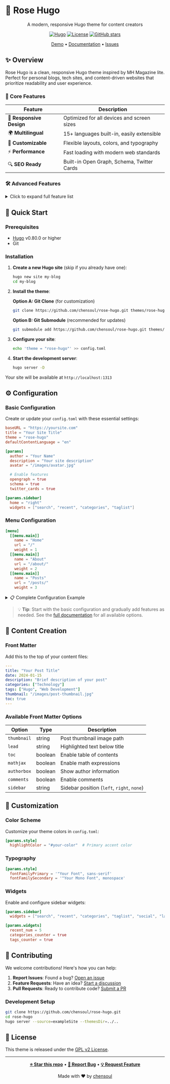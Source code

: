 # 🌹 Rose Hugo

<div align="center">

A modern, responsive Hugo theme for content creators

[![Hugo](https://img.shields.io/badge/Hugo-0.80+-blue.svg)](https://gohugo.io)
[![License](https://img.shields.io/badge/License-GPL%20v2-blue.svg)](LICENSE.md)
[![GitHub stars](https://img.shields.io/github/stars/chensoul/rose-hugo.svg)](https://github.com/chensoul/rose-hugo/stargazers)

[Demo](https://rose-hugo-demo.netlify.app) • [Documentation](https://github.com/chensoul/rose-hugo/wiki) • [Issues](https://github.com/chensoul/rose-hugo/issues)

</div>

## ✨ Overview

Rose Hugo is a clean, responsive Hugo theme inspired by MH Magazine lite. Perfect for personal blogs, tech sites, and content-driven websites that prioritize readability and user experience.

### 🎯 Core Features

| Feature | Description |
|---------|-------------|
| 📱 **Responsive Design** | Optimized for all devices and screen sizes |
| 🌍 **Multilingual** | 15+ languages built-in, easily extensible |
| 🎨 **Customizable** | Flexible layouts, colors, and typography |
| ⚡ **Performance** | Fast loading with modern web standards |
| 🔍 **SEO Ready** | Built-in Open Graph, Schema, Twitter Cards |

### 🛠️ Advanced Features

<details>
<summary>Click to expand full feature list</summary>

#### Layout & Navigation
- Flexible main and secondary menus
- Configurable sidebar with widget support
- Multiple layout options (left/right/no sidebar)
- Responsive navigation with mobile menu

#### Content Features
- MathJax support for mathematical expressions
- Mermaid diagrams for flowcharts and visualizations
- Table of contents generation
- Related posts with i18n support
- Thumbnail support for posts and lists

#### Widgets & Integrations
- Search functionality
- Recent posts, categories, tags widgets
- Social media integration
- Language switcher
- Custom widget support

#### SEO & Analytics
- Open Graph meta tags
- Twitter Cards
- Schema.org structured data
- Google Analytics integration
- Disqus comments support

#### Customization
- Custom Google Fonts
- Configurable color schemes
- Post meta customization
- Author box and social sharing
- Back to top button

</details>

## 🚀 Quick Start

### Prerequisites

- [Hugo](https://gohugo.io/getting-started/installing/) v0.80.0 or higher
- Git

### Installation

1. **Create a new Hugo site** (skip if you already have one):
   ```bash
   hugo new site my-blog
   cd my-blog
   ```

2. **Install the theme**:

   **Option A: Git Clone** (for customization)
   ```bash
   git clone https://github.com/chensoul/rose-hugo.git themes/rose-hugo
   ```

   **Option B: Git Submodule** (recommended for updates)
   ```bash
   git submodule add https://github.com/chensoul/rose-hugo.git themes/rose-hugo
   ```

3. **Configure your site**:
   ```bash
   echo 'theme = "rose-hugo"' >> config.toml
   ```

4. **Start the development server**:
   ```bash
   hugo server -D
   ```

Your site will be available at `http://localhost:1313`

## ⚙️ Configuration

### Basic Configuration

Create or update your `config.toml` with these essential settings:

```toml
baseURL = "https://yoursite.com"
title = "Your Site Title"
theme = "rose-hugo"
defaultContentLanguage = "en"

[params]
  author = "Your Name"
  description = "Your site description"
  avatar = "/images/avatar.jpg"

  # Enable features
  opengraph = true
  schema = true
  twitter_cards = true

[params.sidebar]
  home = "right"
  widgets = ["search", "recent", "categories", "taglist"]
```

### Menu Configuration

```toml
[menu]
  [[menu.main]]
    name = "Home"
    url = "/"
    weight = 1
  [[menu.main]]
    name = "About"
    url = "/about/"
    weight = 2
  [[menu.main]]
    name = "Posts"
    url = "/posts/"
    weight = 3
```

<details>
<summary>📋 Complete Configuration Example</summary>

```toml
baseURL = "https://yoursite.com"
title = "Your Site Title"
defaultContentLanguage = "en"
theme = "rose-hugo"

summaryLength = 6
ignoreLogs = ['warning-goldmark-raw-html']

[pagination]
  pagerSize = 10

[permalinks]
  posts = "/posts/:year/:month/:day/:slug/"
  categories = "/categories/:slug/"
  tags = "/tags/:slug/"

[params]
  author = "Your Name"
  avatar = "/images/avatar.jpg"
  subtitle = "Your site subtitle"
  description = "Your site description"

  # SEO & Social
  opengraph = true
  schema = true
  twitter_cards = true

  # Content
  readmore = true
  authorbox = true
  toc = true
  pagination = true
  post_meta = ["date", "categories", "tags"]
  mainSections = ["posts"]
  dateformat = "2006-01-02"

  # Math & Diagrams
  mathjax = true
  mathjaxPath = "https://cdn.jsdelivr.net/npm/mathjax@3/es5/tex-mml-chtml.js"

[params.style]
  highlightColor = "#e22d30"
  fontFamilyPrimary = '"Open Sans", sans-serif'
  fontFamilySecondary = '"Fira Code", monospace'

[params.sidebar]
  home = "right"
  list = "right"
  single = "right"
  widgets = ["search", "recent", "categories", "taglist", "social"]

[params.widgets]
  recent_num = 5
  categories_counter = true
  tags_counter = true

[params.widgets.social]
  github = "yourusername"
  twitter = "yourusername"
  email = "your@email.com"
```

</details>

> 💡 **Tip**: Start with the basic configuration and gradually add features as needed. See the [full documentation](https://github.com/chensoul/rose-hugo/wiki) for all available options.

## 📝 Content Creation

### Front Matter

Add this to the top of your content files:

```yaml
---
title: "Your Post Title"
date: 2024-01-15
description: "Brief description of your post"
categories: ["Technology"]
tags: ["Hugo", "Web Development"]
thumbnail: "/images/post-thumbnail.jpg"
toc: true
---
```

### Available Front Matter Options

| Option | Type | Description |
|--------|------|-------------|
| `thumbnail` | string | Post thumbnail image path |
| `lead` | string | Highlighted text below title |
| `toc` | boolean | Enable table of contents |
| `mathjax` | boolean | Enable math expressions |
| `authorbox` | boolean | Show author information |
| `comments` | boolean | Enable comments |
| `sidebar` | string | Sidebar position (`left`, `right`, `none`) |

## 🎨 Customization

### Color Scheme

Customize your theme colors in `config.toml`:

```toml
[params.style]
  highlightColor = "#your-color"  # Primary accent color
```

### Typography

```toml
[params.style]
  fontFamilyPrimary = '"Your Font", sans-serif'
  fontFamilySecondary = '"Your Mono Font", monospace'
```

### Widgets

Enable and configure sidebar widgets:

```toml
[params.sidebar]
  widgets = ["search", "recent", "categories", "taglist", "social", "languages"]

[params.widgets]
  recent_num = 5
  categories_counter = true
  tags_counter = true
```

## 🤝 Contributing

We welcome contributions! Here's how you can help:

1. **Report Issues**: Found a bug? [Open an issue](https://github.com/chensoul/rose-hugo/issues)
2. **Feature Requests**: Have an idea? [Start a discussion](https://github.com/chensoul/rose-hugo/discussions)
3. **Pull Requests**: Ready to contribute code? [Submit a PR](https://github.com/chensoul/rose-hugo/pulls)

### Development Setup

```bash
git clone https://github.com/chensoul/rose-hugo.git
cd rose-hugo
hugo server --source=exampleSite --themesDir=../..
```

## 📄 License

This theme is released under the [GPL v2 License](LICENSE.md).

---

<div align="center">

**[⭐ Star this repo](https://github.com/chensoul/rose-hugo)** • **[🐛 Report Bug](https://github.com/chensoul/rose-hugo/issues)** • **[💡 Request Feature](https://github.com/chensoul/rose-hugo/discussions)**

Made with ❤️ by [chensoul](https://github.com/chensoul)

</div>
